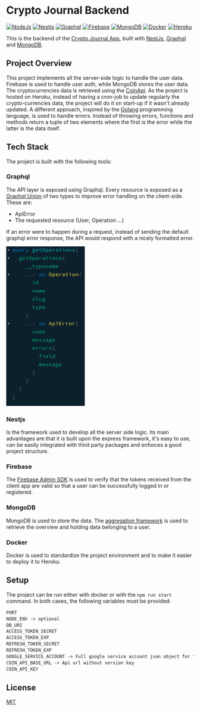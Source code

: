 # Crypto Journal Backend

[![NodeJs](https://img.shields.io/badge/Nodejs-43853D?style=for-the-badge&logo=nodedotjs&logoColor=white)](https://nodejs.org/it/) [![Nestjs](https://img.shields.io/badge/Nestjs-E0234E?style=for-the-badge&logo=nestjs&logoColor=white)](https://nestjs.com/) [![Graphql](https://img.shields.io/badge/Graphql-E00797?style=for-the-badge&logo=graphql&logoColor=white)](https://graphql.org/) [![Firebase](https://img.shields.io/badge/Firebase-F9CA2A?style=for-the-badge&logo=firebase&logoColor=white)](https://firebase.google.com/) [![MongoDB](https://img.shields.io/badge/MongoDB-21AA52?style=for-the-badge&logo=mongodb&logoColor=white)](https://www.mongodb.com/) [![Docker](https://img.shields.io/badge/Docker-3C96ED?style=for-the-badge&logo=docker&logoColor=white)](https://www.docker.com/) [![Heroku](https://img.shields.io/badge/Heroku-815292?style=for-the-badge&logo=heroku&logoColor=white)](https://www.heroku.com/)

This is the backend of the [Crypto Journal App](https://github.com/xeno097/crypto-journal-mobile), built with [NestJs](https://nestjs.com/), [Graphql](https://graphql.org/) and [MongoDB](https://www.mongodb.com/).

## Project Overview

This project implements all the server-side logic to handle the user data.
Firebase is used to handle user auth, while MongoDB stores the user data. The cryptocurrencies data is retrieved using the [CoinApi](https://www.coinapi.io/). As the project is hosted on Heroku, instead of having a cron-job to update regularly the crypto-currencies data, the project will do it on start-up if it wasn't already updated.
A different approach, inspired by the [Golang](https://go.dev/blog/error-handling-and-go) programming language, is used to handle errors. Instead of throwing errors, functions and methods return a tuple of two elements where the first is the error while the latter is the data itself.

## Tech Stack

The project is built with the following tools:

### Graphql

The API layer is exposed using Graphql. Every resource is exposed as a [Graphql Union](https://graphql.org/learn/schema/) of two types to improve error handling on the client-side. These are:

- ApiError
- The requested resource (User, Operation ...)

If an error were to happen during a request, instead of sending the default graphql error response, the API would respond with a nicely formatted error.

<img
alt="graphql-union"
src="./.github/readme/graphql_union_example.png">

### Nestjs

Is the framework used to develop all the server side logic. Its main advantages are that it is built upon the express framework, it's easy to use, can be easily integrated with third party packages and enforces a good project structure.

### Firebase

The [Firebase Admin SDK](https://firebase.google.com/docs/admin/setup) is used to verify that the tokens received from the client app are valid so that a user can be successfully logged in or registered.

### MongoDB

MongoDB is used to store the data. The [aggregation framework](https://docs.mongodb.com/manual/aggregation/) is used to retrieve the overview and holding data belonging to a user.

### Docker

Docker is used to standardize the project environment and to make it easier to deploy it to Heroku.

## Setup

The project can be run either with docker or with the `npm run start` command. In both cases, the following variables must be provided:

```txt
PORT
NODE_ENV -> optional
DB_URI
ACCESS_TOKEN_SECRET
ACCESS_TOKEN_EXP
REFRESH_TOKEN_SECRET
REFRESH_TOKEN_EXP
GOOGLE_SERVICE_ACCOUNT -> Full google service account json object for firebase
COIN_API_BASE_URL -> Api url without version key
COIN_API_KEY
```

## License

[MIT](./LICENSE)
